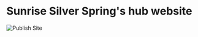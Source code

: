 # Sunrise Silver Spring's hub website
![Publish Site](https://github.com/Sunrise-Silver-Spring/sunrise-silverspring/workflows/Publish%20Site/badge.svg)
